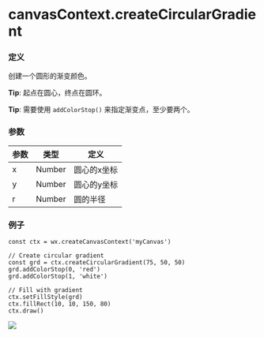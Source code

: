 <!-- https://mp.weixin.qq.com/debug/wxadoc/dev/api/canvas/create-circular-gradient.html -->

canvasContext.createCircularGradient
====================================

### 定义

创建一个圆形的渐变颜色。

**Tip**: 起点在圆心，终点在圆环。

**Tip**: 需要使用 `addColorStop()` 来指定渐变点，至少要两个。

### 参数

  参数 |  类型     |  定义     
-------|-----------|-----------
  x    |  Number   |圆心的x坐标
  y    |  Number   |圆心的y坐标
  r    |  Number   |  圆的半径 

### 例子

    const ctx = wx.createCanvasContext('myCanvas')
    
    // Create circular gradient
    const grd = ctx.createCircularGradient(75, 50, 50)
    grd.addColorStop(0, 'red')
    grd.addColorStop(1, 'white')
    
    // Fill with gradient
    ctx.setFillStyle(grd)
    ctx.fillRect(10, 10, 150, 80)
    ctx.draw()
    

![](https://mp.weixin.qq.com/debug/wxadoc/dev/image/canvas/circular-gradient.png?t=201838)
